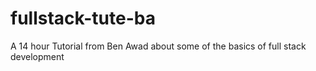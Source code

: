 # fullstack-tute-ba
A 14 hour Tutorial from Ben Awad about some of the basics of full stack development
